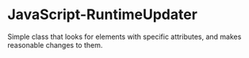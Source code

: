 # JavaScript-RuntimeUpdater
Simple class that looks for elements with specific attributes, and makes reasonable changes to them.
